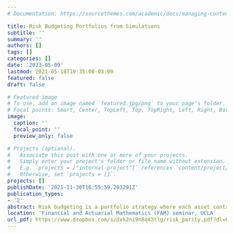 ```yaml
---
# Documentation: https://sourcethemes.com/academic/docs/managing-content/

title: Risk Budgeting Portfolios from Simulations
subtitle: ''
summary: ''
authors: []
tags: []
categories: []
date: '2023-05-09'
lastmod: 2021-05-18T10:35:08-03:00
featured: false
draft: false

# Featured image
# To use, add an image named `featured.jpg/png` to your page's folder.
# Focal points: Smart, Center, TopLeft, Top, TopRight, Left, Right, BottomLeft, Bottom, BottomRight.
image:
  caption: ''
  focal_point: ''
  preview_only: false

# Projects (optional).
#   Associate this post with one or more of your projects.
#   Simply enter your project's folder or file name without extension.
#   E.g. `projects = ["internal-project"]` references `content/project/deep-learning/index.md`.
#   Otherwise, set `projects = []`.
projects: []
publishDate: '2021-11-30T16:55:59.203291Z'
publication_types:
- '2'
abstract: Risk budgeting is a portfolio strategy where each asset contributes a prespecified amount to the aggregate risk of the portfolio. In this work, we propose a numerical framework that uses only simulations of returns for estimating risk budgeting portfolios. Specifically, we provide a Sample Average Approximation (SAA) algorithm with cutting planes, and a Stochastic Gradient Decent algorithm, tailored to the risk budgeting portfolio for the Expected Shortfall. We illustrate different risk budgeting portfolios, constructed using a especially designed Julia package, on real financial data and compare it to classical portfolio strategies.
location: 'Financial and Actuarial Mathematics (FAM) seminar, UCLA'
url_pdf: https://www.dropbox.com/s/dxk2ni9n8q43tlg/risk_parity.pdf?dl=0
---
```

